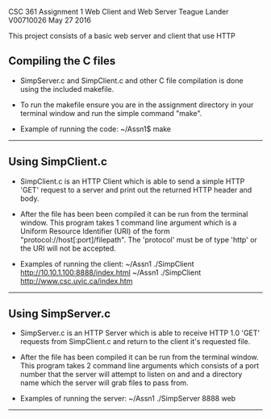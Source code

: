 CSC 361 Assignment 1
Web Client and Web Server
Teague Lander
V00710026
May 27 2016


This project consists of a basic web server and client that use HTTP


Compiling the C files
----------------------------

- SimpServer.c and SimpClient.c and other C file compilation is done 
  using the included makefile.
  
- To run the makefile ensure you are in the assignment directory in your
  terminal window and run the simple command "make".
  
- Example of running the code: 
    ~/Assn1$ make

------------------------------------------------------------------------------------


Using SimpClient.c
----------------------------

- SimpClient.c is an HTTP Client which is able to send a simple HTTP 'GET'
  request to a server and print out the returned HTTP header and body.
  
- After the file has been been compiled it can be run from the terminal
  window.  This program takes 1 command line argument which is a Uniform
  Resource Identifier (URI) of the form "protocol://host[:port]/filepath".
  The 'protocol' must be of type 'http' or the URI will not be accepted.
  
- Examples of running the client: 
    ~/Assn1 ./SimpClient http://10.10.1.100:8888/index.html
    ~/Assn1 ./SimpClient http://www.csc.uvic.ca/index.htm
    
------------------------------------------------------------------------------------


Using SimpServer.c
----------------------------

- SimpServer.c is an HTTP Server which is able to receive HTTP 1.0 'GET'
  requests from SimpClient.c and return to the client it's requested file.
  
- After the file has been compiled it can be run from the terminal window.
  This program takes 2 command line arguments which consists of a port number
  that the server will attempt to listen on and and a directory name which
  the server will grab files to pass from.
  
- Examples of running the server:
    ~/Assn1 ./SimpServer 8888 web
    
------------------------------------------------------------------------------------





